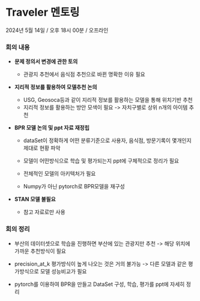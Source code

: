 # Traveler 멘토링
2024년 5월 14일 / 오후 18시 00분 / 오프라인

### **회의 내용**

- **문제 정의서 변경에 관한 토의**
  - 관광지 추천에서 음식점 추천으로 바뀐 명확한 이유 필요

- **지리적 정보를 활용하여 모델추천 논의**
  - USG, Geosoca등과 같이 지리적 정보를 활용하는 모델을 통해 위치기반 추천
  - 지리적 정보를 활용하는 방안 모색이 필요 -> 자치구별로 상위 n개의 아이템 추천

- **BPR 모델 논의 및 ppt 자료 재정립**
  - dataSet이 정확하게 어떤 분류기준으로 사용자, 음식점, 방문기록이 몇개인지 제대로 현황 파악

  - 모델이 어떤방식으로 학습 및 평가되는지 ppt에 구체적으로 정리가 필요

  - 전체적인 모델의 아키텍처가 필요

  - Numpy가 아닌 pytorch로 BPR모델을 재구성

- **STAN 모델 불필요**
  - 참고 자료로만 사용

### **회의 정리**
  - 부산의 데이터셋으로 학습을 진행하면 부산에 있는 관광지만 추천 -> 해당 위치에 가까운 추천방식이 필요

  - precision_at_k 평가방식이 높게 나오는 것은 거의 불가능 -> 다른 모델과 같은 평가방식으로 모델 성능비교가 필요

  - pytorch를 이용하여 BPR을 만들고 DataSet 구성, 학습, 평가를 ppt에 자세히 정리
